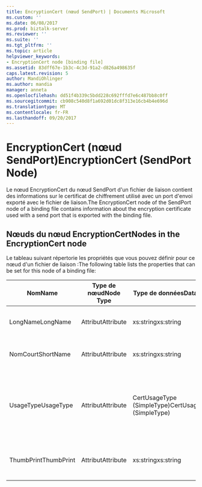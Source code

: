 ```yaml
---
title: EncryptionCert (nœud SendPort) | Documents Microsoft
ms.custom: ''
ms.date: 06/08/2017
ms.prod: biztalk-server
ms.reviewer: ''
ms.suite: ''
ms.tgt_pltfrm: ''
ms.topic: article
helpviewer_keywords:
- EncryptionCert node [binding file]
ms.assetid: 83dff67e-1b3c-4c3d-91a2-d826a498635f
caps.latest.revision: 5
author: MandiOhlinger
ms.author: mandia
manager: anneta
ms.openlocfilehash: dd51f4b339c5bdd228c692fffd7e6c487bb8c0ff
ms.sourcegitcommit: cb908c540d8f1a692d01dc8f313e16cb4b4e696d
ms.translationtype: MT
ms.contentlocale: fr-FR
ms.lasthandoff: 09/20/2017
---
```

# <a name="encryptioncert-sendport-node"></a><span data-ttu-id="1a81d-102">EncryptionCert (nœud SendPort)</span><span class="sxs-lookup"><span data-stu-id="1a81d-102">EncryptionCert (SendPort Node)</span></span>
<span data-ttu-id="1a81d-103">Le nœud EncryptionCert du nœud SendPort d'un fichier de liaison contient des informations sur le certificat de chiffrement utilisé avec un port d'envoi exporté avec le fichier de liaison.</span><span class="sxs-lookup"><span data-stu-id="1a81d-103">The EncryptionCert node of the SendPort node of a binding file contains information about the encryption certificate used with a send port that is exported with the binding file.</span></span>  
  
## <a name="nodes-in-the-encryptioncert-node"></a><span data-ttu-id="1a81d-104">Nœuds du nœud EncryptionCert</span><span class="sxs-lookup"><span data-stu-id="1a81d-104">Nodes in the EncryptionCert node</span></span>  
 <span data-ttu-id="1a81d-105">Le tableau suivant répertorie les propriétés que vous pouvez définir pour ce nœud d'un fichier de liaison :</span><span class="sxs-lookup"><span data-stu-id="1a81d-105">The following table lists the properties that can be set for this node of a binding file:</span></span>  
  
|<span data-ttu-id="1a81d-106">**Nom**</span><span class="sxs-lookup"><span data-stu-id="1a81d-106">**Name**</span></span>|<span data-ttu-id="1a81d-107">**Type de nœud**</span><span class="sxs-lookup"><span data-stu-id="1a81d-107">**Node Type**</span></span>|<span data-ttu-id="1a81d-108">**Type de données**</span><span class="sxs-lookup"><span data-stu-id="1a81d-108">**Data Type**</span></span>|<span data-ttu-id="1a81d-109">**Description**</span><span class="sxs-lookup"><span data-stu-id="1a81d-109">**Description**</span></span>|<span data-ttu-id="1a81d-110">**Restrictions**</span><span class="sxs-lookup"><span data-stu-id="1a81d-110">**Restrictions**</span></span>|<span data-ttu-id="1a81d-111">**Commentaires**</span><span class="sxs-lookup"><span data-stu-id="1a81d-111">**Comments**</span></span>|  
|--------------|-------------------|-------------------|---------------------|----------------------|------------------|  
|<span data-ttu-id="1a81d-112">LongName</span><span class="sxs-lookup"><span data-stu-id="1a81d-112">LongName</span></span>|<span data-ttu-id="1a81d-113">Attribut</span><span class="sxs-lookup"><span data-stu-id="1a81d-113">Attribute</span></span>|<span data-ttu-id="1a81d-114">xs:string</span><span class="sxs-lookup"><span data-stu-id="1a81d-114">xs:string</span></span>|<span data-ttu-id="1a81d-115">Spécifie le nom long du certificat.</span><span class="sxs-lookup"><span data-stu-id="1a81d-115">Specifies the long name of the certificate.</span></span>|<span data-ttu-id="1a81d-116">Facultatif</span><span class="sxs-lookup"><span data-stu-id="1a81d-116">Not required</span></span>|<span data-ttu-id="1a81d-117">Valeur par défaut : vide</span><span class="sxs-lookup"><span data-stu-id="1a81d-117">Default value: empty</span></span>|  
|<span data-ttu-id="1a81d-118">NomCourt</span><span class="sxs-lookup"><span data-stu-id="1a81d-118">ShortName</span></span>|<span data-ttu-id="1a81d-119">Attribut</span><span class="sxs-lookup"><span data-stu-id="1a81d-119">Attribute</span></span>|<span data-ttu-id="1a81d-120">xs:string</span><span class="sxs-lookup"><span data-stu-id="1a81d-120">xs:string</span></span>|<span data-ttu-id="1a81d-121">Spécifie le nom court du certificat.</span><span class="sxs-lookup"><span data-stu-id="1a81d-121">Specifies the short name of the certificate.</span></span>|<span data-ttu-id="1a81d-122">Facultatif</span><span class="sxs-lookup"><span data-stu-id="1a81d-122">Not required</span></span>|<span data-ttu-id="1a81d-123">Valeur par défaut : vide</span><span class="sxs-lookup"><span data-stu-id="1a81d-123">Default value: empty</span></span>|  
|<span data-ttu-id="1a81d-124">UsageType</span><span class="sxs-lookup"><span data-stu-id="1a81d-124">UsageType</span></span>|<span data-ttu-id="1a81d-125">Attribut</span><span class="sxs-lookup"><span data-stu-id="1a81d-125">Attribute</span></span>|<span data-ttu-id="1a81d-126">CertUsageType (SimpleType)</span><span class="sxs-lookup"><span data-stu-id="1a81d-126">CertUsageType (SimpleType)</span></span>|<span data-ttu-id="1a81d-127">Indique l'utilisation prévue du certificat.</span><span class="sxs-lookup"><span data-stu-id="1a81d-127">Specifies the intended usage of this certificate</span></span>|<span data-ttu-id="1a81d-128">Requis</span><span class="sxs-lookup"><span data-stu-id="1a81d-128">Required</span></span>|<span data-ttu-id="1a81d-129">Valeur par défaut : Aucun</span><span class="sxs-lookup"><span data-stu-id="1a81d-129">Default value: none</span></span><br /><br /> <span data-ttu-id="1a81d-130">Les valeurs possibles sont celles qui sont disponibles dans le [Microsoft.BizTalk.ExplorerOM.CertUsageType](http://msdn.microsoft.com/library/microsoft.biztalk.explorerom.certusagetype.aspx) énumération.</span><span class="sxs-lookup"><span data-stu-id="1a81d-130">Possible values include those available in the [Microsoft.BizTalk.ExplorerOM.CertUsageType](http://msdn.microsoft.com/library/microsoft.biztalk.explorerom.certusagetype.aspx) enumeration.</span></span>|  
|<span data-ttu-id="1a81d-131">ThumbPrint</span><span class="sxs-lookup"><span data-stu-id="1a81d-131">ThumbPrint</span></span>|<span data-ttu-id="1a81d-132">Attribut</span><span class="sxs-lookup"><span data-stu-id="1a81d-132">Attribute</span></span>|<span data-ttu-id="1a81d-133">xs:string</span><span class="sxs-lookup"><span data-stu-id="1a81d-133">xs:string</span></span>|<span data-ttu-id="1a81d-134">Indique l'empreinte, ou l'ID unique, du certificat.</span><span class="sxs-lookup"><span data-stu-id="1a81d-134">Specifies the thumbprint, or unique ID, of the certificate.</span></span>|<span data-ttu-id="1a81d-135">Facultatif</span><span class="sxs-lookup"><span data-stu-id="1a81d-135">Not required</span></span>|<span data-ttu-id="1a81d-136">Valeur par défaut : vide</span><span class="sxs-lookup"><span data-stu-id="1a81d-136">Default value: empty</span></span>|